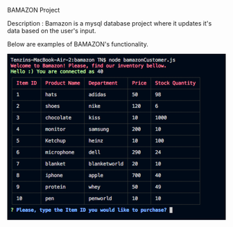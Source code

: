 BAMAZON Project

Description : Bamazon is a mysql database project where it updates it's data based on the user's input.

Below are examples of BAMAZON's functionality.

<img src="./images/table.png" alt="table">